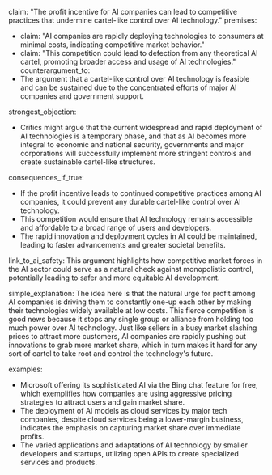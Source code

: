 claim: "The profit incentive for AI companies can lead to competitive practices that undermine cartel-like control over AI technology."
premises:
  - claim: "AI companies are rapidly deploying technologies to consumers at minimal costs, indicating competitive market behavior."
  - claim: "This competition could lead to defection from any theoretical AI cartel, promoting broader access and usage of AI technologies."
counterargument_to:
  - The argument that a cartel-like control over AI technology is feasible and can be sustained due to the concentrated efforts of major AI companies and government support.

strongest_objection:
  - Critics might argue that the current widespread and rapid deployment of AI technologies is a temporary phase, and that as AI becomes more integral to economic and national security, governments and major corporations will successfully implement more stringent controls and create sustainable cartel-like structures.

consequences_if_true:
  - If the profit incentive leads to continued competitive practices among AI companies, it could prevent any durable cartel-like control over AI technology.
  - This competition would ensure that AI technology remains accessible and affordable to a broad range of users and developers.
  - The rapid innovation and deployment cycles in AI could be maintained, leading to faster advancements and greater societal benefits.

link_to_ai_safety:
  This argument highlights how competitive market forces in the AI sector could serve as a natural check against monopolistic control, potentially leading to safer and more equitable AI development.

simple_explanation:
  The idea here is that the natural urge for profit among AI companies is driving them to constantly one-up each other by making their technologies widely available at low costs. This fierce competition is good news because it stops any single group or alliance from holding too much power over AI technology. Just like sellers in a busy market slashing prices to attract more customers, AI companies are rapidly pushing out innovations to grab more market share, which in turn makes it hard for any sort of cartel to take root and control the technology's future.

examples:
  - Microsoft offering its sophisticated AI via the Bing chat feature for free, which exemplifies how companies are using aggressive pricing strategies to attract users and gain market share.
  - The deployment of AI models as cloud services by major tech companies, despite cloud services being a lower-margin business, indicates the emphasis on capturing market share over immediate profits.
  - The varied applications and adaptations of AI technology by smaller developers and startups, utilizing open APIs to create specialized services and products.